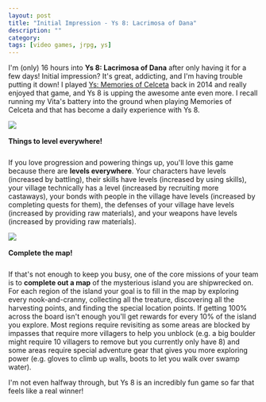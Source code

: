 ```yaml
---
layout: post
title: "Initial Impression - Ys 8: Lacrimosa of Dana"
description: ""
category: 
tags: [video games, jrpg, ys]
---
```


I'm (only) 16 hours into **Ys 8: Lacrimosa of Dana** after only having it for a few days! Initial impression? It's great, addicting, and I'm having trouble putting it down! I played [Ys: Memories of Celceta][1] back in 2014 and really enjoyed that game, and Ys 8 is upping the awesome ante even more. I recall running my Vita's battery into the ground when playing Memories of Celceta and that has become a daily experience with Ys 8.

<div>
	<img class="rounded-corners" style="max-width: 800px; border: 1px;" src="{{ site.images2017 }}/10-06/ys8-skills.jpg"/>
	<p class="caption-text" style="line-height: 1.5em; margin-bottom: 24px;"><strong>Things to level everywhere!</strong></p>
</div>

If you love progression and powering things up, you'll love this game because there are **levels everywhere**. Your characters have levels (increased by battling), their skills have levels (increased by using skills), your village technically has a level (increased by recruiting more castaways), your bonds with people in the village have levels (increased by completing quests for them), the defenses of your village have levels (increased by providing raw materials), and your weapons have levels (increased by providing raw materials).

<div>
	<img class="rounded-corners" style="max-width: 800px; border: 1px;" src="{{ site.images2017 }}/10-06/ys8-map.jpg"/>
	<p class="caption-text" style="line-height: 1.5em; margin-bottom: 24px;"><strong>Complete the map!</strong></p>
</div>

If that's not enough to keep you busy, one of the core missions of your team is to **complete out a map** of the mysterious island you are shipwrecked on. For each region of the island your goal is to fill in the map by exploring every nook-and-cranny, collecting all the treature, discovering all the harvesting points, and finding the special location points. If getting 100% across the board isn't enough you'll get rewards for every 10% of the island you explore. Most regions require revisiting as some areas are blocked by impasses that require more villagers to help you unblock (e.g. a big boulder might require 10 villagers to remove but you currently only have 8) and some areas require special adventure gear that gives you more exploring power (e.g. gloves to climb up walls, boots to let you walk over swamp water). 

I'm not even halfway through, but Ys 8 is an incredibly fun game so far that feels like a real winner!

[1]: {{site.base_url}}/2014/02/04/three-things-about-ys-memories-of-celceta/
